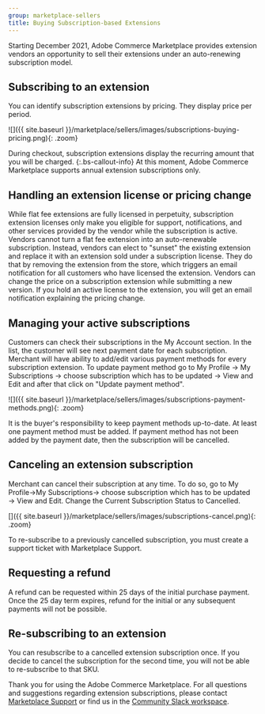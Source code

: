 ```yaml
---
group: marketplace-sellers
title: Buying Subscription-based Extensions
---
```


Starting December 2021, Adobe Commerce Marketplace provides extension vendors an opportunity to sell their extensions under an auto-renewing subscription model.

## Subscribing to an extension

You can identify subscription extensions by pricing. They display price per period.

![]({{ site.baseurl }}/marketplace/sellers/images/subscriptions-buying-pricing.png){: .zoom}

During checkout, subscription extensions display the recurring amount that you will be charged.
{:.bs-callout-info}
At this moment, Adobe Commerce Marketplace supports annual extension subscriptions only.

## Handling an extension license or pricing change

While flat fee extensions are fully licensed in perpetuity, subscription extension licenses only make you eligible for support, notifications, and other services provided by the vendor while the subscription is active.
Vendors cannot turn a flat fee extension into an auto-renewable subscription.
Instead, vendors can elect to "sunset" the existing extension and replace it with an extension sold under a subscription license. They do that by removing the extension from the store, which triggers an email notification for all customers who have licensed the extension.
Vendors can change the price on a subscription extension while submitting a new version.
If you hold an active license to the extension, you will get an email notification explaining the pricing change.

## Managing your active subscriptions
Customers can check their subscriptions in the My Account section. In the list, the customer will see next payment date for each subscription. Merchant will have ability to add/edit various payment methods for every subscription extension. To update payment method go to My Profile → My Subscriptions → choose subscription which has to be updated → View and Edit and after that click on "Update payment method".

![]({{ site.baseurl }}/marketplace/sellers/images/subscriptions-payment-methods.png){: .zoom}

It is the buyer's responsibility to keep payment methods up-to-date. At least one payment method must be added. If payment method has not been added by the payment date, then the subscription will be cancelled.

## Canceling an extension subscription
Merchant can cancel their subscription at any time. To do so, go to My Profile→My Subscriptions→ choose subscription which has to be updated → View and Edit.  Change the Current Subscription Status to Cancelled.

[]({{ site.baseurl }}/marketplace/sellers/images/subscriptions-cancel.png){: .zoom}

To re-subscribe to a previously cancelled subscription, you must create a support ticket with Marketplace Support.

## Requesting a refund
A refund can be requested within 25 days of the initial purchase payment. Once the 25 day term expires, refund for the initial or any subsequent payments will not be possible.

## Re-subscribing to an extension
You can resubscribe to a cancelled extension subscription once. If you decide to cancel the subscription for the second time, you will not be able to re-subscribe to that SKU.

Thank you for using the Adobe Commerce Marketplace. For all questions and suggestions regarding extension subscriptions, please contact [Marketplace Support](https://marketplacesupport.magento.com) or find us in the [Community Slack workspace](https://opensource.magento.com/slack).